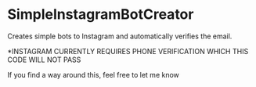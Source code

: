 # SimpleInstagramBotCreator

Creates simple bots to Instagram and automatically verifies the email.

*INSTAGRAM CURRENTLY REQUIRES PHONE VERIFICATION WHICH THIS CODE WILL NOT PASS

If you find a way around this, feel free to let me know

